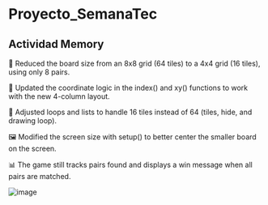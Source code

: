 # Proyecto_SemanaTec

## Actividad Memory

🔢 Reduced the board size from an 8x8 grid (64 tiles) to a 4x4 grid (16 tiles), using only 8 pairs.

🎯 Updated the coordinate logic in the index() and xy() functions to work with the new 4-column layout.

🔄 Adjusted loops and lists to handle 16 tiles instead of 64 (tiles, hide, and drawing loop).

🖼️ Modified the screen size with setup() to better center the smaller board on the screen.

📊 The game still tracks pairs found and displays a win message when all pairs are matched.

![image](https://github.com/user-attachments/assets/c74be797-ea45-4608-8ed8-ea73f1360640)
